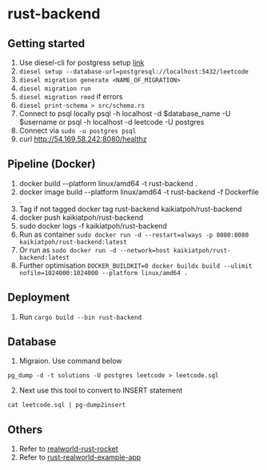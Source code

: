 # rust-backend
## Getting started
1. Use diesel-cli for postgress setup [link](https://genekuo.medium.com/creating-a-rest-api-in-rust-with-persistence-rust-rocket-and-diesel-a4117d400104)
2. `diesel setup --database-url=postgresql://localhost:5432/leetcode`
3. `diesel migration generate <NAME_OF_MIGRATION>`
4. `diesel migration run`
4. `diesel migration reod` if errors
5. `diesel print-schema > src/schema.rs`
6. Connect to psql locally psql -h localhost -d $database_name -U $username or psql -h localhost -d leetcode -U postgres
7. Connect via `sudo -u postgres psql`
8. curl http://54.169.58.242:8080/healthz


## Pipeline (Docker)
1. docker build --platform linux/amd64 -t rust-backend .
1. docker image build --platform linux/amd64 -t rust-backend -f Dockerfile . 
2. Tag if not tagged docker tag rust-backend kaikiatpoh/rust-backend
3. docker push kaikiatpoh/rust-backend
4. sudo docker logs -f kaikiatpoh/rust-backend
5. Run as container `sudo docker run -d --restart=always -p 8080:8080 kaikiatpoh/rust-backend:latest`
6. Or run as `sudo docker run -d --network=host kaikiatpoh/rust-backend:latest`
7. Further optimisation `DOCKER_BUILDKIT=0 docker buildx build --ulimit nofile=1024000:1024000 --platform linux/amd64 .`

## Deployment
1. Run `cargo build --bin rust-backend`
## Database
1. Migraion. Use command below
```
pg_dump -d -t solutions -U postgres leetcode > leetcode.sql
```
2. Next use this tool to convert to INSERT statement
```
cat leetcode.sql | pg-dump2insert
```

## Others
1. Refer to [realworld-rust-rocket](https://github.com/TatriX/realworld-rust-rocket)
1. Refer to [rust-realworld-example-app](https://github.com/navinkumarr/rust-realworld-example-app/tree/master/src)
